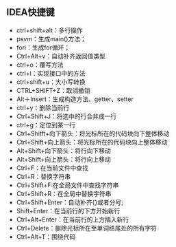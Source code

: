 ## IDEA快捷键

- ctrl+shift+alt：多行操作
- psvm：生成main()方法；
- fori：生成for循环；
- Ctrl+Alt+v：自动补齐返回值类型
- ctrl+o：覆写方法
- ctrl+i：实现接口中的方法
- ctrl+shift+u：大小写转换
- CTRL+SHIFT+Z：取消撤销
- Alt＋Insert：生成构造方法、getter、setter
- ctrl+y：删除当前行
- Ctrl+Shift+J：将选中的行合并成一行
- ctrl+g：定位到某一行
- Ctrl+Shitft+向下箭头：将光标所在的代码块向下整体移动
- Ctrl+Shift+向上箭头：将光标所在的代码块向上整体移动
- Alt+Shift+向下箭头：将行向下移动
- Alt+Shift+向上箭头：将行向上移动
- Ctrl+F：在当前文件中查找
- Ctrl+R：替换字符串
- Ctrl+Shift+F:在全局文件中查找字符串
- Ctrl+Shift+R：在全局中替换字符串
- Ctrl+Shift+Enter：自动补齐{}或者分号;
- Shift+Enter：在当前行的下方开始新行
- Ctrl+Alt+Enter：在当前行的上方插入新行
- Ctrl+Delete：删除光标所在至单词结尾处的所有字符
- Ctrl+Alt+T：围绕代码

